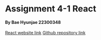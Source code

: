 <h1>Assignment 4-1 React</h1>
<h4>By Bae Hyunjae 22300348</h4>
<a href="https://master--frolicking-churros-eae4e8.netlify.app/">React website link</a>
<a href="https://github.com/draft3ris/hello-app">Github repository link</a>